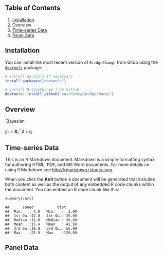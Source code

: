 Table of Contents
-----------------

1.  [Installation](#installation)
2.  [Overview](#overview)
3.  [Time-series Data](#time-series-data)
4.  [Panel Data](#panel-data)

Installation
------------

You can install the most recent version of `BridgeChange` from Gitub using the [`devtools`](https://github.com/r-lib/devtools) package.

``` r
# install devtools if necessary
install.packages("devtools")

# install BridgeChange from Github
devtools::install_github("soichiroy/BridgeChange")
```

Overview
--------

\`Bayesian

*y*<sub>*t*</sub> = **X**<sub>*t*</sub><sup>⊤</sup>*β* + *ϵ*<sub>*t*</sub>

Time-series Data
----------------

This is an R Markdown document. Markdown is a simple formatting syntax for authoring HTML, PDF, and MS Word documents. For more details on using R Markdown see <http://rmarkdown.rstudio.com>.

When you click the **Knit** button a document will be generated that includes both content as well as the output of any embedded R code chunks within the document. You can embed an R code chunk like this:

``` r
summary(cars)
```

    ##      speed           dist       
    ##  Min.   : 4.0   Min.   :  2.00  
    ##  1st Qu.:12.0   1st Qu.: 26.00  
    ##  Median :15.0   Median : 36.00  
    ##  Mean   :15.4   Mean   : 42.98  
    ##  3rd Qu.:19.0   3rd Qu.: 56.00  
    ##  Max.   :25.0   Max.   :120.00

Panel Data
----------
